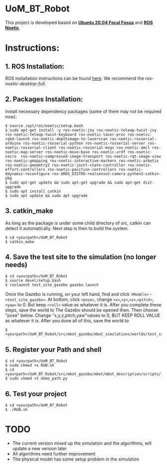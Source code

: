 # UoM_BT_Robot

This project is developed based on **[Ubuntu 20.04 Focal Fossa](https://releases.ubuntu.com/20.04/)** and **[ROS Noetic](http://wiki.ros.org/noetic)**.

# Instructions:
## 1. ROS Installation:
ROS installation instructions can be found [here](http://wiki.ros.org/noetic/Installation/Ubuntu). We recommend the *ros-noetic-desktop-full*.

## 2. Packages Installation:
Install necessary dependency packages (some of them may not be required now):

    $ source /opt/ros/noetic/setup.bash
    $ sudo apt-get install -y ros-noetic-joy ros-noetic-teleop-twist-joy ros-noetic-teleop-twist-keyboard ros-noetic-laser-proc ros-noetic-rgbd-launch ros-noetic-depthimage-to-laserscan ros-noetic-rosserial-arduino ros-noetic-rosserial-python ros-noetic-rosserial-server ros-noetic-rosserial-client ros-noetic-rosserial-msgs ros-noetic-amcl ros-noetic-map-server ros-noetic-move-base ros-noetic-urdf ros-noetic-xacro  ros-noetic-compressed-image-transport ros-noetic-rqt-image-view ros-noetic-gmapping ros-noetic-interactive-markers ros-noetic-arbotix ros-noetic-geometry2 ros-noetic-joint-state-controller ros-noetic-effort-controllers ros-noetic-position-controllers ros-noetic-ddynamic-reconfigure ros-$ROS_DISTRO-realsense2-camera python3-catkin-pkg
    $ sudo apt-get update && sudo apt-get upgrade && sudo apt-get dist-upgrade
    $ sudo apt install catkin
    $ sudo apt update && sudo apt upgrade

## 3. catkin_make
As long as the package is under some child directory of src, catkin can detect it automatically. Next step is then to build the system.

    $ cd <yourpath>/UoM_BT_Robot
    $ catkin_make

## 4. Save the test site to the simulation (no longer needs)

    $ cd <yourpath>/UoM_BT_Robot
    $ source devel/setup.bash
    $ roslaunch test_site_gazebo gazebo.launch
    
Once the Gazebo is running, on your left hand, find and click `<Models>` - `<test_site_gazebo>`. At bottom, click `<pose>`, change `<x>`,`<y>`,`<z>`,`<pitch>`,`<yaw>` to 0. But keep `<roll>` value as whatever it is. After you complete these steps, save the world to 
The Gazebo should be opened then.  Then choose "pose" below. Change "x,y,z,pitch,yaw"values to 0, BUT KEEP ROLL VALUE as whatever it is. After you done all of this, save the world to

    $ <yourpath>/UoM_BT_Robot/src/mbot_gazebo/mbot_simulations/worlds/test_site_gazebo.world
    
## 5. Register your Path and shell
    
    $ cd <yourpath>/UoM_BT_Robot
    $ sudo chmod +x RUN.sh
    $ cd <yourpath>/UoM_BT_Robot/src/mbot_gazebo/mbot/mbot_description/scripts/
    $ sudo chmod +x demo_path.py
    
## 6. Test your project

    $ cd <yourpath>/UoM_BT_Robot
    $ ./RUN.sh


# TODO
* The current version mixed up the simulation and the algorithms, will update a new version later
* All algorithms need further improvement
* The physical model has some setup problem in the simulation 
